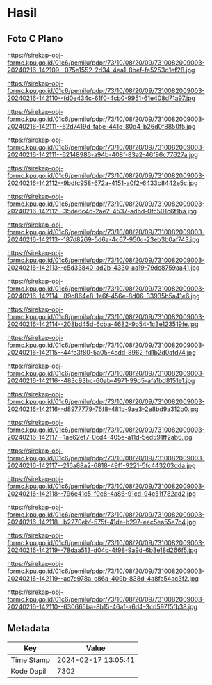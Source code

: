 # Hasil

## Foto C Plano

https://sirekap-obj-formc.kpu.go.id/01c6/pemilu/pdpr/73/10/08/20/09/7310082009003-20240216-142109--075e1552-2d34-4ea1-8bef-fe5253d1ef28.jpg

https://sirekap-obj-formc.kpu.go.id/01c6/pemilu/pdpr/73/10/08/20/09/7310082009003-20240216-142110--fd0e434c-61f0-4cb0-9951-61e408d71a97.jpg

https://sirekap-obj-formc.kpu.go.id/01c6/pemilu/pdpr/73/10/08/20/09/7310082009003-20240216-142111--62d7419d-fabe-441e-80d4-b26d0f8850f5.jpg

https://sirekap-obj-formc.kpu.go.id/01c6/pemilu/pdpr/73/10/08/20/09/7310082009003-20240216-142111--62148986-a94b-408f-83a2-46f96c77627a.jpg

https://sirekap-obj-formc.kpu.go.id/01c6/pemilu/pdpr/73/10/08/20/09/7310082009003-20240216-142112--9bdfc958-672a-4151-a0f2-6433c8442e5c.jpg

https://sirekap-obj-formc.kpu.go.id/01c6/pemilu/pdpr/73/10/08/20/09/7310082009003-20240216-142112--35de6c4d-2ae2-4537-adbd-0fc501c6f1ba.jpg

https://sirekap-obj-formc.kpu.go.id/01c6/pemilu/pdpr/73/10/08/20/09/7310082009003-20240216-142113--187d8269-5d6a-4c67-950c-23eb3b0af743.jpg

https://sirekap-obj-formc.kpu.go.id/01c6/pemilu/pdpr/73/10/08/20/09/7310082009003-20240216-142113--c5d33840-ad2b-4330-aa19-79dc8759aa41.jpg

https://sirekap-obj-formc.kpu.go.id/01c6/pemilu/pdpr/73/10/08/20/09/7310082009003-20240216-142114--89c864e8-1e6f-456e-8d06-33935b5a41e6.jpg

https://sirekap-obj-formc.kpu.go.id/01c6/pemilu/pdpr/73/10/08/20/09/7310082009003-20240216-142114--208bd45d-6cba-4682-9b54-1c3e123519fe.jpg

https://sirekap-obj-formc.kpu.go.id/01c6/pemilu/pdpr/73/10/08/20/09/7310082009003-20240216-142115--44fc3f80-5a05-4cdd-8962-fd1b2d0afd74.jpg

https://sirekap-obj-formc.kpu.go.id/01c6/pemilu/pdpr/73/10/08/20/09/7310082009003-20240216-142116--483c93bc-60ab-4971-99d5-afa1bd8151e1.jpg

https://sirekap-obj-formc.kpu.go.id/01c6/pemilu/pdpr/73/10/08/20/09/7310082009003-20240216-142116--d8977779-76f8-481b-9ae3-2e8bd9a312b0.jpg

https://sirekap-obj-formc.kpu.go.id/01c6/pemilu/pdpr/73/10/08/20/09/7310082009003-20240216-142117--1ae62ef7-0cd4-405e-a11d-5ed591ff2ab6.jpg

https://sirekap-obj-formc.kpu.go.id/01c6/pemilu/pdpr/73/10/08/20/09/7310082009003-20240216-142117--216a88a2-6818-49f1-9221-5fc443203dda.jpg

https://sirekap-obj-formc.kpu.go.id/01c6/pemilu/pdpr/73/10/08/20/09/7310082009003-20240216-142118--796e41c5-f0c8-4a86-91cd-94e51f782ad2.jpg

https://sirekap-obj-formc.kpu.go.id/01c6/pemilu/pdpr/73/10/08/20/09/7310082009003-20240216-142118--b2270ebf-575f-41de-b297-eec5ea55e7c4.jpg

https://sirekap-obj-formc.kpu.go.id/01c6/pemilu/pdpr/73/10/08/20/09/7310082009003-20240216-142119--78daa513-d04c-4f98-9a9d-6b3e18d266f5.jpg

https://sirekap-obj-formc.kpu.go.id/01c6/pemilu/pdpr/73/10/08/20/09/7310082009003-20240216-142119--ac7e978a-c86a-409b-838d-4a8fa54ac3f2.jpg

https://sirekap-obj-formc.kpu.go.id/01c6/pemilu/pdpr/73/10/08/20/09/7310082009003-20240216-142110--630665ba-8b15-46af-a6d4-3cd597f5fb38.jpg


## Metadata

| Key        | Value               |
| ---------- | ------------------- |
| Time Stamp | 2024-02-17 13:05:41 |
| Kode Dapil | 7302                |



